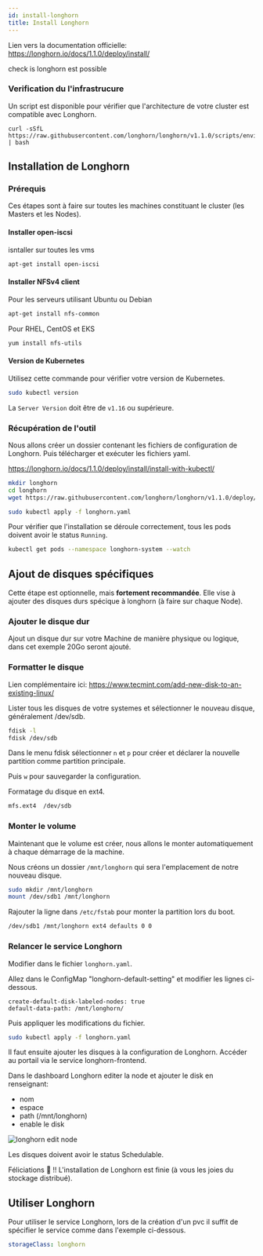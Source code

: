 ```yaml
---
id: install-longhorn
title: Install Longhorn
---
```


Lien vers la documentation officielle: https://longhorn.io/docs/1.1.0/deploy/install/

check is longhorn est possible

### Verification du l'infrastrucure

Un script est disponible pour vérifier que l'architecture de votre cluster est compatible avec Longhorn.
```
curl -sSfL https://raw.githubusercontent.com/longhorn/longhorn/v1.1.0/scripts/environment_check.sh | bash
```

## Installation de Longhorn

### Prérequis

Ces étapes sont à faire sur toutes les machines constituant le cluster (les Masters et les Nodes).

#### Installer open-iscsi
isntaller sur toutes les vms

```bash
apt-get install open-iscsi
```

#### Installer NFSv4 client

Pour les serveurs utilisant Ubuntu ou Debian
```bash
apt-get install nfs-common
```

Pour RHEL, CentOS et EKS
```bash
yum install nfs-utils
```

#### Version de Kubernetes

Utilisez cette commande pour vérifier votre version de Kubernetes.
```bash
sudo kubectl version
```

La <code>Server Version</code> doit être de <code>v1.16</code> ou supérieure.

### Récupération de l'outil

Nous allons créer un dossier contenant les fichiers de configuration de Longhorn. Puis télécharger et exécuter les fichiers yaml.

https://longhorn.io/docs/1.1.0/deploy/install/install-with-kubectl/

```bash
mkdir longhorn
cd longhorn
wget https://raw.githubusercontent.com/longhorn/longhorn/v1.1.0/deploy/longhorn.yaml

sudo kubectl apply -f longhorn.yaml
```

Pour vérifier que l'installation se déroule correctement, tous les pods doivent avoir le status <code>Running</code>.

```bash
kubectl get pods --namespace longhorn-system --watch
```

## Ajout de disques spécifiques

Cette étape est optionnelle, mais __fortement recommandée__. Elle vise à ajouter des disques durs spécique à longhorn (à faire sur chaque Node).

### Ajouter le disque dur

Ajout un disque dur sur votre Machine de manière physique ou logique, dans cet exemple 20Go seront ajouté.

### Formatter le disque

Lien complémentaire ici: https://www.tecmint.com/add-new-disk-to-an-existing-linux/

Lister tous les disques de votre systemes et sélectionner le nouveau disque, généralement /dev/sdb.
```bash
fdisk -l
fdisk /dev/sdb
```
Dans le menu fdisk sélectionner <code>n</code> et <code>p</code> pour créer et déclarer la nouvelle partition comme partition principale.

Puis <code>w</code> pour sauvegarder la configuration.

Formatage du disque en ext4.
```bash
mfs.ext4  /dev/sdb
```

### Monter le volume

Maintenant que le volume est créer, nous allons le monter automatiquement à chaque démarrage de la machine.

Nous créons un dossier <code>/mnt/longhorn</code> qui sera l'emplacement de notre nouveau disque.
```bash
sudo mkdir /mnt/longhorn
mount /dev/sdb1 /mnt/longhorn
```

Rajouter la ligne dans <code>/etc/fstab</code> pour monter la partition lors du boot.
```bash
/dev/sdb1 /mnt/longhorn ext4 defaults 0 0
```

### Relancer le service Longhorn

Modifier dans le fichier <code>longhorn.yaml</code>.

Allez dans le ConfigMap "longhorn-default-setting" et modifier les lignes ci-dessous.
```
create-default-disk-labeled-nodes: true
default-data-path: /mnt/longhorn/
```

Puis appliquer les modifications du fichier.
```bash
sudo kubectl apply -f longhorn.yaml
```

Il faut ensuite ajouter les disques à la configuration de Longhorn. Accéder au portail via le service longhorn-frontend.

Dans le dashboard Longhorn editer la node et ajouter le disk en renseignant:
* nom
* espace
* path (/mnt/longhorn)
* enable le disk

![longhorn edit node](./assets/longhorn-edit-node.png)

Les disques doivent avoir le status Schedulable.

Féliciations :tada: !! L'installation de Longhorn est finie (à vous les joies du stockage distribué).

## Utiliser Longhorn

Pour utiliser le service Longhorn, lors de la création d'un pvc il suffit de spécifier le service comme dans l'exemple ci-dessous.

```yaml
storageClass: longhorn
```